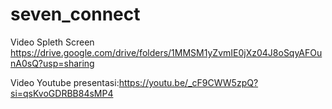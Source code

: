 # seven_connect

Video Spleth Screen https://drive.google.com/drive/folders/1MMSM1yZvmIE0jXz04J8oSqyAFOunA0sQ?usp=sharing

Video Youtube presentasi:https://youtu.be/_cF9CWW5zpQ?si=qsKvoGDRBB84sMP4

